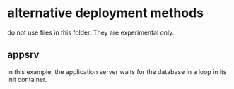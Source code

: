 # alternative deployment methods

do not use files in this folder. They are experimental only.

## appsrv

in this example, the application server waits for the database in a loop in its init container.
